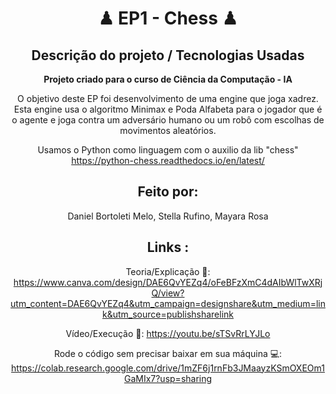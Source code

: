 <div align="center">
<h1 align="center"<strong> ♟ EP1 - Chess ♟ </strong></h1>

<h2 align="center"><strong>Descrição do projeto / Tecnologias Usadas</strong></h2>

<p><strong>Projeto criado para o curso de Ciência da Computação - IA </strong>


O objetivo deste EP foi desenvolvimento de uma engine que joga xadrez. Esta engine usa o algoritmo Minimax e Poda Alfabeta para o jogador que é o agente e joga contra um adversário humano ou um robô com escolhas de movimentos aleatórios.<br>
  
Usamos o Python como linguagem com o auxilio da lib "chess" https://python-chess.readthedocs.io/en/latest/

<h2 align="center"><strong>Feito por:</strong></h2>
  Daniel Bortoleti Melo, Stella Rufino, Mayara Rosa

<h2 align="center"><strong>Links :</strong></h2>

Teoria/Explicação 📝: https://www.canva.com/design/DAE6QvYEZq4/oFeBFzXmC4dAIbWlTwXRjQ/view?utm_content=DAE6QvYEZq4&utm_campaign=designshare&utm_medium=link&utm_source=publishsharelink

Vídeo/Execução 🎥: https://youtu.be/sTSvRrLYJLo

Rode o código sem precisar baixar em sua máquina 💻: https://colab.research.google.com/drive/1mZF6j1rnFb3JMaayzKSmOXEOm1GaMIx7?usp=sharing  


</div>
